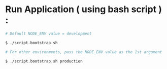 # Run Application ( using bash script ) :

```bash
# Default NODE_ENV value = development

$ ./script.bootstrap.sh

# For other environments, pass the NODE_ENV value as the 1st argument

$ ./script.bootstrap.sh production
```
